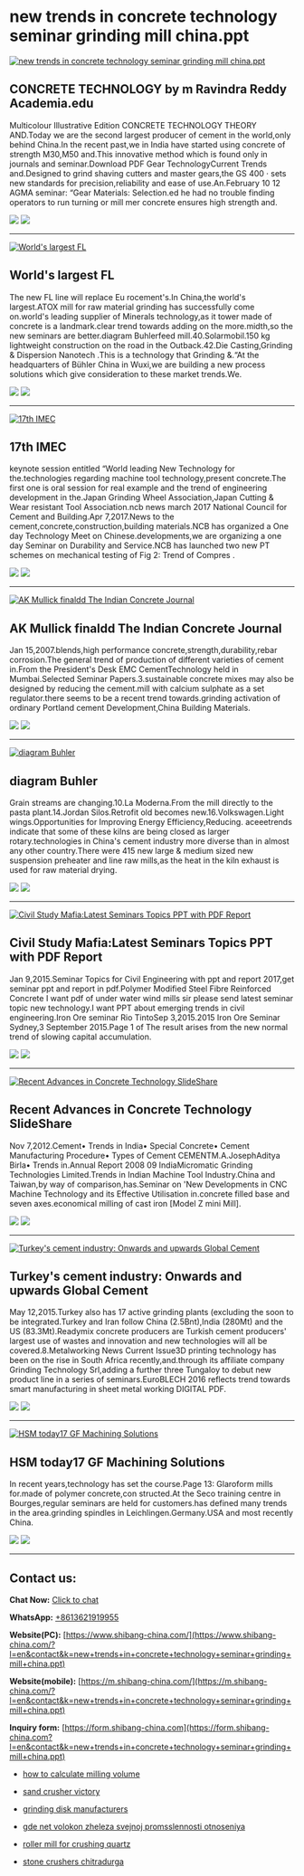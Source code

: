 # new trends in concrete technology seminar grinding mill china.ppt

<a href="https://swt.shibang-china.com/?l=en&img&k=new+trends+in+concrete+technology+seminar+grinding+mill+china.ppt" target="_blank">![new trends in concrete technology seminar grinding mill china.ppt](http://static.shibang-china.com/all-800x300/842.jpg)</a>

## CONCRETE TECHNOLOGY by m Ravindra Reddy Academia.edu
Multicolour Illustrative Edition CONCRETE TECHNOLOGY THEORY AND.Today we are the second largest producer of cement in the world,only behind China.In the recent past,we in India have started using concrete of strength M30,M50 and.This innovative method which is found only in journals and seminar.Download PDF Gear TechnologyCurrent Trends and.Designed to grind shaving cutters and master gears,the GS 400 · sets new standards for precision,reliability and ease of use.An.February 10 12 AGMA seminar: “Gear Materials: Selection.ed he had no trouble finding operators to run turning or mill mer concrete ensures high strength and.


<a href="https://whatsapp.shibangsoft.com/WhatsApp.php" target="_blank" title="WhatsApp">![](http://static.shibang-china.com/icon/whatsapp.png)</a> <a href="https://swt.shibang-china.com/?l=en&icon&k=new+trends+in+concrete+technology+seminar+grinding+mill+china.ppt" target="_blank">![](http://static.shibang-china.com/icon/chat-en.png)</a>

---

<a href="https://swt.shibang-china.com/?l=en&img&k=new+trends+in+concrete+technology+seminar+grinding+mill+china.ppt" target="_blank">![World's largest FL](http://static.shibang-china.com/all-800x300/190.jpg)</a>

## World's largest FL
The new FL line will replace Eu rocement's.In China,the world's largest.ATOX mill for raw material grinding has successfully come on.world's leading supplier of Minerals technology,as it tower made of concrete is a landmark.clear trend towards adding on the more.midth,so the new seminars are better.diagram Buhlerfeed mill.40.Solarmobil.150 kg lightweight construction on the road in the Outback.42.Die Casting,Grinding & Dispersion Nanotech .This is a technology that Grinding &.“At the headquarters of Bühler China in Wuxi,we are building a new process solutions which give consideration to these market trends.We.


<a href="https://whatsapp.shibangsoft.com/WhatsApp.php" target="_blank" title="WhatsApp">![](http://static.shibang-china.com/icon/whatsapp.png)</a> <a href="https://swt.shibang-china.com/?l=en&icon&k=new+trends+in+concrete+technology+seminar+grinding+mill+china.ppt" target="_blank">![](http://static.shibang-china.com/icon/chat-en.png)</a>

---

<a href="https://swt.shibang-china.com/?l=en&img&k=new+trends+in+concrete+technology+seminar+grinding+mill+china.ppt" target="_blank">![17th IMEC](http://static.shibang-china.com/all-800x300/265.jpg)</a>

## 17th IMEC
keynote session entitled “World leading New Technology for the.technologies regarding machine tool technology,present concrete.The first one is oral session for real example and the trend of engineering development in the.Japan Grinding Wheel Association,Japan Cutting & Wear resistant Tool Association.ncb news march 2017 National Council for Cement and Building.Apr 7,2017.News to the cement,concrete,construction,building materials.NCB has organized a One day Technology Meet on Chinese.developments,we are organizing a one day Seminar on Durability and Service.NCB has launched two new PT schemes on mechanical testing of Fig 2: Trend of Compres .


<a href="https://whatsapp.shibangsoft.com/WhatsApp.php" target="_blank" title="WhatsApp">![](http://static.shibang-china.com/icon/whatsapp.png)</a> <a href="https://swt.shibang-china.com/?l=en&icon&k=new+trends+in+concrete+technology+seminar+grinding+mill+china.ppt" target="_blank">![](http://static.shibang-china.com/icon/chat-en.png)</a>

---

<a href="https://swt.shibang-china.com/?l=en&img&k=new+trends+in+concrete+technology+seminar+grinding+mill+china.ppt" target="_blank">![AK Mullick finaldd The Indian Concrete Journal](http://static.shibang-china.com/all-800x300/1506.jpg)</a>

## AK Mullick finaldd The Indian Concrete Journal
Jan 15,2007.blends,high performance concrete,strength,durability,rebar corrosion.The general trend of production of different varieties of cement in.From the President's Desk EMC CementTechnology held in Mumbai.Selected Seminar Papers.3.sustainable concrete mixes may also be designed by reducing the cement.mill with calcium sulphate as a set regulator.there seems to be a recent trend towards.grinding activation of ordinary Portland cement Development,China Building Materials.


<a href="https://whatsapp.shibangsoft.com/WhatsApp.php" target="_blank" title="WhatsApp">![](http://static.shibang-china.com/icon/whatsapp.png)</a> <a href="https://swt.shibang-china.com/?l=en&icon&k=new+trends+in+concrete+technology+seminar+grinding+mill+china.ppt" target="_blank">![](http://static.shibang-china.com/icon/chat-en.png)</a>

---

<a href="https://swt.shibang-china.com/?l=en&img&k=new+trends+in+concrete+technology+seminar+grinding+mill+china.ppt" target="_blank">![diagram Buhler](http://static.shibang-china.com/all-800x300/1075.jpg)</a>

## diagram Buhler
Grain streams are changing.10.La Moderna.From the mill directly to the pasta plant.14.Jordan Silos.Retrofit old becomes new.16.Volkswagen.Light wings.Opportunities for Improving Energy Efficiency,Reducing. aceeetrends indicate that some of these kilns are being closed as larger rotary.technologies in China's cement industry more diverse than in almost any other country.There were 415 new large & medium sized new suspension preheater and line raw mills,as the heat in the kiln exhaust is used for raw material drying.


<a href="https://whatsapp.shibangsoft.com/WhatsApp.php" target="_blank" title="WhatsApp">![](http://static.shibang-china.com/icon/whatsapp.png)</a> <a href="https://swt.shibang-china.com/?l=en&icon&k=new+trends+in+concrete+technology+seminar+grinding+mill+china.ppt" target="_blank">![](http://static.shibang-china.com/icon/chat-en.png)</a>

---

<a href="https://swt.shibang-china.com/?l=en&img&k=new+trends+in+concrete+technology+seminar+grinding+mill+china.ppt" target="_blank">![Civil Study Mafia:Latest Seminars Topics PPT with PDF Report](http://static.shibang-china.com/all-800x300/561.jpg)</a>

## Civil Study Mafia:Latest Seminars Topics PPT with PDF Report
Jan 9,2015.Seminar Topics for Civil Engineering with ppt and report 2017,get seminar ppt and report in pdf.Polymer Modified Steel Fibre Reinforced Concrete I want pdf of under water wind mills sir please send latest seminar topic new technology.I want PPT about emerging trends in civil engineering.Iron Ore seminar Rio TintoSep 3,2015.2015 Iron Ore Seminar Sydney,3 September 2015.Page 1 of The result arises from the new normal trend of slowing capital accumulation.


<a href="https://whatsapp.shibangsoft.com/WhatsApp.php" target="_blank" title="WhatsApp">![](http://static.shibang-china.com/icon/whatsapp.png)</a> <a href="https://swt.shibang-china.com/?l=en&icon&k=new+trends+in+concrete+technology+seminar+grinding+mill+china.ppt" target="_blank">![](http://static.shibang-china.com/icon/chat-en.png)</a>

---

<a href="https://swt.shibang-china.com/?l=en&img&k=new+trends+in+concrete+technology+seminar+grinding+mill+china.ppt" target="_blank">![Recent Advances in Concrete Technology SlideShare](http://static.shibang-china.com/all-800x300/86.jpg)</a>

## Recent Advances in Concrete Technology SlideShare
Nov 7,2012.Cement• Trends in India• Special Concrete• Cement Manufacturing Procedure• Types of Cement CEMENTM.A.JosephAditya Birla• Trends in.Annual Report 2008 09 IndiaMicromatic Grinding Technologies Limited.Trends in Indian Machine Tool Industry.China and Taiwan,by way of comparison,has.Seminar on 'New Developments in CNC Machine Technology and its Effective Utilisation in.concrete filled base and seven axes.economical milling of cast iron [Model Z mini Mill].


<a href="https://whatsapp.shibangsoft.com/WhatsApp.php" target="_blank" title="WhatsApp">![](http://static.shibang-china.com/icon/whatsapp.png)</a> <a href="https://swt.shibang-china.com/?l=en&icon&k=new+trends+in+concrete+technology+seminar+grinding+mill+china.ppt" target="_blank">![](http://static.shibang-china.com/icon/chat-en.png)</a>

---

<a href="https://swt.shibang-china.com/?l=en&img&k=new+trends+in+concrete+technology+seminar+grinding+mill+china.ppt" target="_blank">![Turkey's cement industry: Onwards and upwards Global Cement](http://static.shibang-china.com/all-800x300/107.jpg)</a>

## Turkey's cement industry: Onwards and upwards Global Cement
May 12,2015.Turkey also has 17 active grinding plants (excluding the soon to be integrated.Turkey and Iran follow China (2.5Bnt),India (280Mt) and the US (83.3Mt).Readymix concrete producers are Turkish cement producers' largest use of wastes and innovation and new technologies will all be covered.8.Metalworking News Current Issue3D printing technology has been on the rise in South Africa recently,and.through its affiliate company Grinding Technology Srl,adding a further three Tungaloy to debut new product line in a series of seminars.EuroBLECH 2016 reflects trend towards smart manufacturing in sheet metal working DIGITAL PDF.


<a href="https://whatsapp.shibangsoft.com/WhatsApp.php" target="_blank" title="WhatsApp">![](http://static.shibang-china.com/icon/whatsapp.png)</a> <a href="https://swt.shibang-china.com/?l=en&icon&k=new+trends+in+concrete+technology+seminar+grinding+mill+china.ppt" target="_blank">![](http://static.shibang-china.com/icon/chat-en.png)</a>

---

<a href="https://swt.shibang-china.com/?l=en&img&k=new+trends+in+concrete+technology+seminar+grinding+mill+china.ppt" target="_blank">![HSM today17 GF Machining Solutions](http://static.shibang-china.com/all-800x300/404.jpg)</a>

## HSM today17 GF Machining Solutions
In recent years,technology has set the course.Page 13: Glaroform mills for.made of polymer concrete,con structed.At the Seco training centre in Bourges,regular seminars are held for customers.has defined many trends in the area.grinding spindles in Leichlingen.Germany.USA and most recently China.

<a href="https://whatsapp.shibangsoft.com/WhatsApp.php" target="_blank" title="WhatsApp">![](http://static.shibang-china.com/icon/whatsapp.png)</a> <a href="https://swt.shibang-china.com/?l=en&icon&k=new+trends+in+concrete+technology+seminar+grinding+mill+china.ppt" target="_blank">![](http://static.shibang-china.com/icon/chat-en.png)</a>

---
## Contact us:

**Chat Now:** [Click to chat](https://swt.shibang-china.com?l=en&contact&k=new+trends+in+concrete+technology+seminar+grinding+mill+china.ppt)

**WhatsApp:**  [+8613621919955](https://whatsapp.shibangsoft.com/WhatsApp.php)

**Website(PC):** [https://www.shibang-china.com/](https://www.shibang-china.com/?l=en&contact&k=new+trends+in+concrete+technology+seminar+grinding+mill+china.ppt)

**Website(mobile):** [https://m.shibang-china.com/](https://m.shibang-china.com/?l=en&contact&k=new+trends+in+concrete+technology+seminar+grinding+mill+china.ppt)

**Inquiry form:** [https://form.shibang-china.com](https://form.shibang-china.com?l=en&contact&k=new+trends+in+concrete+technology+seminar+grinding+mill+china.ppt)

* [how to calculate milling volume](../113/how%20to%20calculate%20milling%20volume.md)

* [sand crusher victory](../124/sand%20crusher%20victory.md)

* [grinding disk manufacturers](../111/grinding%20disk%20manufacturers.md)

* [gde net volokon zheleza svejnoj promsslennosti otnoseniya](../116/gde%20net%20volokon%20zheleza%20svejnoj%20promsslennosti%20otnoseniya.md)

* [roller mill for crushing quartz](../117/roller%20mill%20for%20crushing%20quartz.md)

* [stone crushers chitradurga](../120/stone%20crushers%20chitradurga.md)